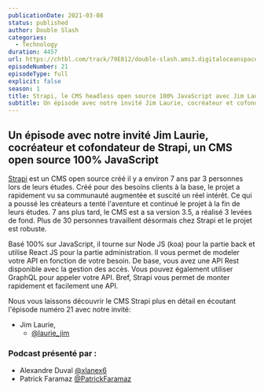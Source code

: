 ```yaml
---
publicationDate: 2021-03-08
status: published
author: Double Slash
categories:
  - Technology
duration: 4457
url: https://chtbl.com/track/79E812/double-slash.ams3.digitaloceanspaces.com/DS_021_strapi.mp3
episodeNumber: 21
episodeType: full
explicit: false
season: 1
title: Strapi, le CMS headless open source 100% JavaScript avec Jim Laurie
subtitle: Un épisode avec notre invité Jim Laurie, cocréateur et cofondateur de Strapi, un CMS open source 100% JavaScript
---
```


## Un épisode avec notre invité Jim Laurie, cocréateur et cofondateur de Strapi, un CMS open source 100% JavaScript

[Strapi](https://strapi.io/) est un CMS open source créé il y a environ 7 ans par 3 personnes lors de leurs études. Créé pour des besoins clients à la base, le projet a rapidement vu sa communauté augmentée et suscité un réel intérêt. Ce qui a poussé les créateurs a tenté l'aventure et continué le projet à la fin de leurs études.
7 ans plus tard, le CMS est a sa version 3.5, a réalisé 3 levées de fond. Plus de 30 personnes travaillent désormais chez Strapi et le projet est robuste.

Basé 100% sur JavaScript, il tourne sur Node JS (koa) pour la partie back et utilise React JS pour la partie administration.
Il vous permet de modeler votre API en fonction de votre besoin. De base, vous avez une API Rest disponible avec la gestion des accès. Vous pouvez également utiliser GraphQL pour appeler votre API.
Bref, Strapi vous permet de monter rapidement et facilement une API.

Nous vous laissons découvrir le CMS Strapi plus en détail en écoutant l'épisode numéro 21 avec notre invité:

- Jim Laurie,
  - [@laurie_jim](https://twitter.com/laurie_jim)

### Podcast présenté par :

- Alexandre Duval [@xlanex6](https://twitter.com/xlanex6)
- Patrick Faramaz [@PatrickFaramaz](https://twitter.com/PatrickFaramaz)
